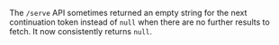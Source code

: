 The `/serve` API sometimes returned an empty string for the next continuation
token instead of `null` when there are no further results to fetch. It now
consistently returns `null`.
